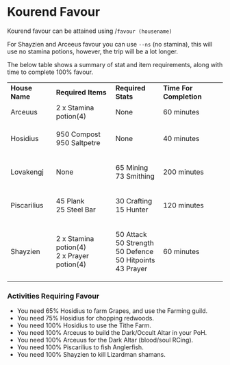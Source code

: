 # Kourend Favour

Kourend favour can be attained using  /`favour (housename)`

For Shayzien and Arceeus favour you can use `--ns` (no stamina), this will use no stamina potions, however, the trip will be a lot longer.

The below table shows a summary of stat and item requirements, along with time to complete 100% favour.&#x20;

|                |                                                      |                                                                            |                         |
| -------------- | ---------------------------------------------------- | -------------------------------------------------------------------------- | ----------------------- |
| **House Name** | **Required Items**                                   | **Required Stats**                                                         | **Time For Completion** |
| Arceuus        | 2 x Stamina potion(4)                                | None                                                                       | 60 minutes              |
| Hosidius       | <p>950 Compost<br>950 Saltpetre</p>                  | None                                                                       | 40 minutes              |
| Lovakengj      | None                                                 | <p>65 Mining<br>73 Smithing</p>                                            | 200 minutes             |
| Piscarilius    | <p>45 Plank<br>25 Steel Bar</p>                      | <p>30 Crafting<br>15 Hunter</p>                                            | 120 minutes             |
| Shayzien       | <p>2 x Stamina potion(4)<br>2 x Prayer potion(4)</p> | <p>50 Attack<br>50 Strength<br>50 Defence<br>50 Hitpoints<br>43 Prayer</p> | 60 minutes              |

### Activities Requiring Favour

* You need 65% Hosidius to farm Grapes, and use the Farming guild.
* You need 75% Hosidius for chopping redwoods.
* You need 100% Hosidius to use the Tithe Farm.
* You need 100% Arceuus to build the Dark/Occult Altar in your PoH.
* You need 100% Arceuus for the Dark Altar (blood/soul RCing).
* You need 100% Piscarilius to fish Anglerfish.
* You need 100% Shayzien to kill Lizardman shamans.
